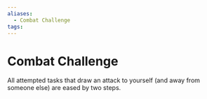 ```yaml
---
aliases:
  - Combat Challenge
tags:
---
```


# Combat Challenge

All attempted tasks that draw an attack to yourself (and away from someone else) are eased by two steps.
